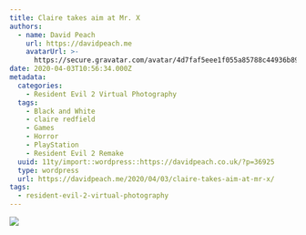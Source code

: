 ```yaml
---
title: Claire takes aim at Mr. X
authors:
  - name: David Peach
    url: https://davidpeach.me
    avatarUrl: >-
      https://secure.gravatar.com/avatar/4d7faf5eee1f055a85788c44936b8995eaab6dfb004e7854ec747ccb272e91ee?s=96&d=mm&r=g
date: 2020-04-03T10:56:34.000Z
metadata:
  categories:
    - Resident Evil 2 Virtual Photography
  tags:
    - Black and White
    - claire redfield
    - Games
    - Horror
    - PlayStation
    - Resident Evil 2 Remake
  uuid: 11ty/import::wordpress::https://davidpeach.co.uk/?p=36925
  type: wordpress
  url: https://davidpeach.me/2020/04/03/claire-takes-aim-at-mr-x/
tags:
  - resident-evil-2-virtual-photography
---
```

[![](/assets/RESIDENT-EVIL-2_20190421093953-OD76lQrIY6sx.jpg)](/assets/RESIDENT-EVIL-2_20190421093953-OD76lQrIY6sx.jpg)